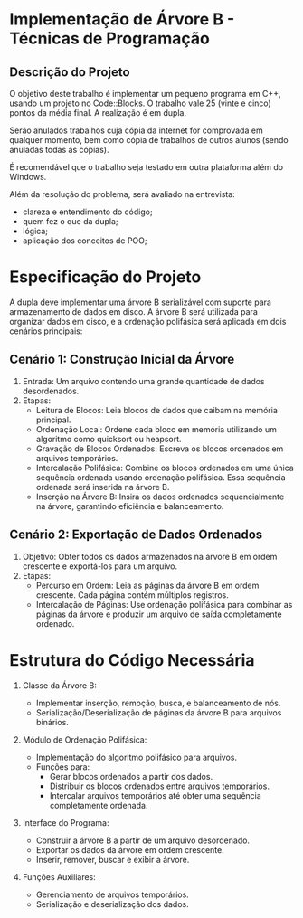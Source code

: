 # Implementação de Árvore B - Técnicas de Programação

## Descrição do Projeto

O objetivo deste trabalho é implementar um pequeno programa em C++, usando um projeto no Code::Blocks. O trabalho vale 25 (vinte e cinco) pontos da média final. A realização é em dupla.

Serão anulados trabalhos cuja cópia da internet for comprovada em qualquer momento, bem como cópia de trabalhos de outros alunos (sendo anuladas todas as cópias).

É recomendável que o trabalho seja testado em outra plataforma além do Windows.

Além da resolução do problema, será avaliado na entrevista:
- clareza e entendimento do código;
- quem fez o que da dupla;
- lógica;
- aplicação dos conceitos de POO;

# Especificação do Projeto
A dupla deve implementar uma árvore B serializável com suporte para armazenamento de dados em disco. A árvore B será utilizada para organizar dados em disco, 
e a ordenação polifásica será aplicada em dois cenários principais:

## Cenário 1: Construção Inicial da Árvore
1. Entrada: Um arquivo contendo uma grande quantidade de dados desordenados.
2. Etapas:
   - Leitura de Blocos: Leia blocos de dados que caibam na memória principal.
   - Ordenação Local: Ordene cada bloco em memória utilizando um algoritmo como quicksort ou heapsort.
   - Gravação de Blocos Ordenados: Escreva os blocos ordenados em arquivos temporários.
   - Intercalação Polifásica: Combine os blocos ordenados em uma única sequência ordenada usando ordenação polifásica. Essa sequência ordenada será inserida na árvore B.
   - Inserção na Árvore B: Insira os dados ordenados sequencialmente na árvore, garantindo eficiência e balanceamento.

## Cenário 2: Exportação de Dados Ordenados
1. Objetivo: Obter todos os dados armazenados na árvore B em ordem crescente e exportá-los para um arquivo.
2. Etapas:
   - Percurso em Ordem: Leia as páginas da árvore B em ordem crescente. Cada página contém múltiplos registros.
   - Intercalação de Páginas: Use ordenação polifásica para combinar as páginas da árvore e produzir um arquivo de saída completamente ordenado.

# Estrutura do Código Necessária

1. Classe da Árvore B:
   - Implementar inserção, remoção, busca, e balanceamento de nós.
   - Serialização/Deserialização de páginas da árvore B para arquivos binários.
    
2. Módulo de Ordenação Polifásica:
   - Implementação do algoritmo polifásico para arquivos.
   - Funções para:
       - Gerar blocos ordenados a partir dos dados.
       - Distribuir os blocos ordenados entre arquivos temporários.
       - Intercalar arquivos temporários até obter uma sequência completamente ordenada.
3. Interface do Programa:
   - Construir a árvore B a partir de um arquivo desordenado.
   - Exportar os dados da árvore em ordem crescente.
   - Inserir, remover, buscar e exibir a árvore.
4. Funções Auxiliares:
   - Gerenciamento de arquivos temporários.
   - Serialização e deserialização dos dados.
   
